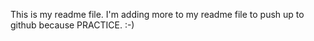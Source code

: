 This is my readme file.
I'm adding more to my readme file to push up to github because PRACTICE. :-) 